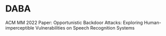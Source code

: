 # DABA
ACM MM 2022 Paper: Opportunistic Backdoor Attacks: Exploring Human-imperceptible
Vulnerabilities on Speech Recognition Systems
